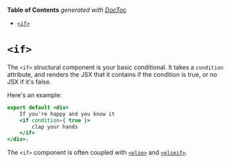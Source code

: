 <!-- START doctoc generated TOC please keep comment here to allow auto update -->
<!-- DON'T EDIT THIS SECTION, INSTEAD RE-RUN doctoc TO UPDATE -->
**Table of Contents**  *generated with [DocToc](https://github.com/thlorenz/doctoc)*

- [`<if>`](#if)

<!-- END doctoc generated TOC please keep comment here to allow auto update -->

# `<if>`

The `<if>` structural component is your basic conditional. It takes a `condition` attribute, and renders the JSX that it contains if the condition is true, or no JSX if it's false.

Here's an example:

```jsx
export default <div>
    If you're happy and you know it
    <if condition={ true }>
        clap your hands
    </if>
</div>;
```

The `<if>` component is often coupled with [`<else>`](./else.md) and [`<elseif>`](./elseif.md).
